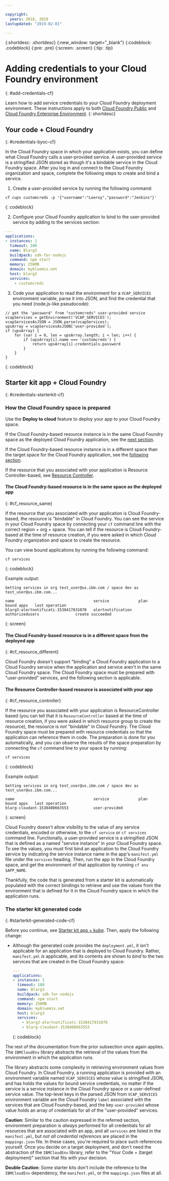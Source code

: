 ```yaml
---

copyright:
  years: 2018, 2019
lastupdated: "2019-02-01"

---
```


{:shortdesc: .shortdesc}
{:new_window: target="_blank"}
{:codeblock: .codeblock}
{:pre: .pre}
{:screen: .screen}
{:tip: .tip}

# Adding credentials to your Cloud Foundry environment
{: #add-credentials-cf}

Learn how to add service credentials to your Cloud Foundry deployment environment. These instructions apply to both [Cloud Foundry Public](/docs/cloud-foundry-public/about-cf.html) and [Cloud Foundry Enterprise Environment](/docs/cloud-foundry-public/cfee.html).
{: shortdesc}

## Your code + Cloud Foundry
{: #credentials-byoc-cf}

In the Cloud Foundry space in which your application exists, you can define what Cloud Foundry calls a user-provided service. A user-provided service is a stringified JSON stored as though it's a bindable service in the Cloud Foundry space. After you log in and connect to the Cloud Foundry organization and space, complete the following steps to create and bind a service.

1. Create a user-provided service by running the following command:
  ```console
  cf cups customcreds -p '{"username":"Leeroy","password":"Jenkins"}'
  ```
  {: codeblock}

2. Configure your Cloud Foundry application to bind to the user-provided service by adding to the services section:
  ```yaml
  ---
  applications:
  - instances: 1
    timeout: 180
    name: Blarg3
    buildpack: sdk-for-nodejs
    command: npm start
    memory: 256MB
    domain: mybluemix.net
    host: blarg3
    services:
      - customcreds
  ```

3. Code your application to read the environment for a `VCAP_SERVICES` environment variable, parse it into JSON, and find the credential that you need (node.js-like pseudocode):
  ```
  // get the 'password' from "customcreds" user-provided service
  vcapServices = getEnvironment('VCAP_SERVICES');
  vcapServicesAsJSON = JSON.parse(vcapServices);
  upsArray = vcapServicesAsJSON['user-provided'];
  if (upsArray) {
      for (var i = 0, len = upsArray.length; i < len; i++) {
          if (upsArray[i].name === 'customcreds') {
              return upsArray[i].credentials.password
          }
      }
  }
  ```
{: codeblock}


## Starter kit app + Cloud Foundry
{: #credentials-starterkit-cf}

### How the Cloud Foundry space is prepared

Use the **Deploy to cloud** feature to deploy your app to your Cloud Foundry space.

If the Cloud Foundry-based resource instance is in the same Cloud Foundry space as the deployed Cloud Foundry application, see the [next section](/docs/apps/creds_cf.html#cf_resource_same).

If the Cloud Foundry-based resource instance is in a different space than the target space for the Cloud Foundry application, see the [following section](/docs/apps/creds_cf.html#cf_resource_different).

If the resource that you associated with your application is Resource Controller-based, see [Resource Controller](/docs/apps/creds_cf.html#cf_resource_controller).

#### The Cloud Foundry-based resource is in the same space as the deployed app
{: #cf_resource_same}

If the resource that you associated with your application is Cloud Foundry-based, the resource is "bindable" in Cloud Foundry. You can see the service in your Cloud Foundry space by connecting your `cf` command line with the correct region + org + space. You can tell if the resource is Cloud Foundry-based at the time of resource creation, if you were asked in which Cloud Foundry organization and space to create the resource.

You can view bound applications by running the following command:
```console
cf services
```
{: codeblock}

Example output:
```
Getting services in org test_user@us.ibm.com / space dev as test_user@us.ibm.com...

name                                   service             plan              bound apps   last operation
blarg3-alertnotificati-1538417831070   alertnotification   authorizedusers                create succeeded
```
{: screen}

#### The Cloud Foundry-based resource is in a different space from the deployed app
{: #cf_resource_different}

Cloud Foundry doesn't support "binding" a Cloud Foundry application to a Cloud Foundry service when the application and service aren't in the same Cloud Foundry space. The Cloud Foundry space must be prepared with "user-provided" services, and the following section is applicable.

#### The Resource Controller-based resource is associated with your app
{: #cf_resource_controller}

If the resource you associated with your application is ResourceController based (you can tell that it is `ResourceController` based at the time of resource creation, if you were asked in which resource group to create the resource), the resource is _not_ "bindable" in Cloud Foundry. The Cloud Foundry space must be prepared with resource credentials so that the application can reference them in code. The preparation is done for you automatically, and you can observe the results of the space preparation by connecting the `cf` command line to your space by running:
```console
cf services
```
{: codeblock}

Example output:
```
Getting services in org test_user@us.ibm.com / space dev as test_user@us.ibm.com...

name                                   service             plan              bound apps   last operation
blarg-cloudant-1538408663553           user-provided
```
{: screen}

Cloud Foundry doesn't allow visibility to the value of any service credentials, encoded or otherwise, to the `cf service` or `cf services` command line. Functionally, a user-provided service is a stringified JSON that is defined as a named "service instance" in your Cloud Foundry space. To see the values, you must first bind an application to the Cloud Foundry service by indicating the service instance name in the app's `manifest.yml` file under the `services` heading. Then, run the app in the Cloud Foundry space, and get the environment of that application by running `cf env $APP_NAME`.

Thankfully, the code that is generated from a starter kit is automatically populated with the correct bindings to retrieve and use the values from the environment that is defined for it in the Cloud Foundry space in which the application runs.

### The starter kit generated code
{: #starterkit-generated-code-cf}

Before you continue, see [Starter kit app + kube](/docs/apps/creds_kube.html#credentials-starterkit-kube-gencode). Then, apply the following change:

* Although the generated code provides the `deployment.yml`, it isn't applicable for an application that is deployed to Cloud Foundry. Rather, `manifest.yml` _is_ applicable, and its contents are shown to _bind_ to the two services that are created in the Cloud Foundry space:
  ```yaml
  ---
  applications:
  - instances: 1
    timeout: 180
    name: Blarg3
    buildpack: sdk-for-nodejs
    command: npm start
    memory: 256MB
    domain: mybluemix.net
    host: blarg3
    services:
      - blarg3-alertnotificati-1538417831070
      - blarg-cloudant-1538408663553
  ```
  {: codeblock}

The rest of the documentation from the prior subsection once again applies. The `IBMCloudEnv` library abstracts the retrieval of the values from the environment in which the application runs.

The library abstracts some complexity in retrieving environment values from Cloud Foundry. In Cloud Foundry, a running application is provided with an environment variable named `VCAP_SERVICES` whose value is stringified JSON, and has holds the values for bound service credentials, no matter if the service is a service instance _in_ the Cloud Foundry space or a user-defined service value. The top-level keys in the parsed JSON from `VCAP_SERVICES` environment variable are the Cloud Foundry `label` associated with the services that are Cloud Foundry-based, and the key `user-provided` whose value holds an array of credentials for all of the "user-provided" services.

**Caution**:  Similar to the caution expressed in the referred section, environment preparation is _always_ performed for all credentials for all resources that are associated with an app, and all `services` are listed in the `manifest.yml`, but _not all credential references_ are placed in the `mappings.json` file. In these cases, you're required to place such references yourself. Once you decide on a target deployment, and don't need the abstraction of the `IBMCloudEnv` library, refer to the "Your Code + (target deployment)" section that fits with your decision.

**Double Caution**:  Some starter kits don't include the reference to the `IBMCloudEnv` dependency, the `manifest.yml`, or the `mappings.json` files at all.
